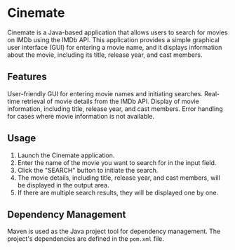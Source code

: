 # Cinemate

Cinemate is a Java-based application that allows users to search for movies on IMDb using the IMDb API. This application provides a simple graphical user interface (GUI) for entering a movie name, and it displays information about the movie, including its title, release year, and cast members.


## Features

User-friendly GUI for entering movie names and initiating searches.
Real-time retrieval of movie details from the IMDb API.
Display of movie information, including title, release year, and cast members.
Error handling for cases where movie information is not available.


## Usage

1. Launch the Cinemate application.
2. Enter the name of the movie you want to search for in the input field.
3. Click the "SEARCH" button to initiate the search.
4. The movie details, including title, release year, and cast members, will be displayed in the output area.
5. If there are multiple search results, they will be displayed one by one.


## Dependency Management

Maven is used as the Java project tool for dependency management. The project's dependencies are defined in the `pom.xml` file.
